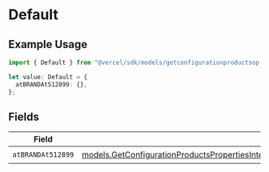 # Default

## Example Usage

```typescript
import { Default } from "@vercel/sdk/models/getconfigurationproductsop.js";

let value: Default = {
  atBRANDAt512899: {},
};
```

## Fields

| Field                                                                                                                                                                                                                                                                      | Type                                                                                                                                                                                                                                                                       | Required                                                                                                                                                                                                                                                                   | Description                                                                                                                                                                                                                                                                |
| -------------------------------------------------------------------------------------------------------------------------------------------------------------------------------------------------------------------------------------------------------------------------- | -------------------------------------------------------------------------------------------------------------------------------------------------------------------------------------------------------------------------------------------------------------------------- | -------------------------------------------------------------------------------------------------------------------------------------------------------------------------------------------------------------------------------------------------------------------------- | -------------------------------------------------------------------------------------------------------------------------------------------------------------------------------------------------------------------------------------------------------------------------- |
| `atBRANDAt512899`                                                                                                                                                                                                                                                          | [models.GetConfigurationProductsPropertiesIntegrationsResponse200ApplicationJSONResponseBodyProductsMetadataSchemaAtBRANDAt512899](../models/getconfigurationproductspropertiesintegrationsresponse200applicationjsonresponsebodyproductsmetadataschemaatbrandat512899.md) | :heavy_check_mark:                                                                                                                                                                                                                                                         | N/A                                                                                                                                                                                                                                                                        |